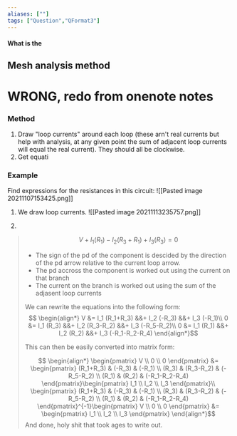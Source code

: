 ```yaml
---
aliases: [""]
tags: ["Question","QFormat3"]
---
```


#### What is the
## Mesh analysis method
# WRONG, redo from onenote notes
### Method

1) Draw "loop currents" around each loop (these arn't real currents but help with analysis, at any given point the sum of adjacent loop currents will equal the real current). They should all be clockwise.
2) Get equati

### Example
Find expressions for the resistances in this circuit:
![[Pasted image 20211107153425.png]]

1) We draw loop currents.
![[Pasted image 20211113235757.png]]

2) 
> $$ V + I_1(R_1) - I_2(R_3+R_1) + I_3(R_3) = 0 $$
>$$  $$
> - The sign of the pd of the component is descided by the direction of the pd arrow relative to the current loop arrow.
> - The pd accross the component is worked out using the current on that branch
> - The current on the branch is worked out using the sum of the adjasent loop currents
> 
> We can rewrite the equations into the following form:
> $$
\begin{align*}
V &= I_1 (R_1+R_3) &&+ I_2 (-R_3) &&+ I_3 (-R_1)\\
0 &= I_1 (R_3) &&+ I_2 (R_3-R_2) &&+ I_3 (-R_5-R_2)\\
0 &= I_1 (R_1) &&+ I_2 (R_2) &&+ I_3 (-R_1-R_2-R_4)
\end{align*}$$
> 
> This can then be easily converted into matrix form:
> 
> $$
\begin{align*}
\begin{pmatrix} V \\ 0 \\ 0 \end{pmatrix} &= \begin{pmatrix} (R_1+R_3) &  (-R_3) & (-R_1) \\ (R_3) & (R_3-R_2)  & (-R_5-R_2) \\ (R_1) &  (R_2) & (-R_1-R_2-R_4) \end{pmatrix}\begin{pmatrix} I_1 \\  I_2 \\ I_3 \end{pmatrix}\\
\begin{pmatrix} (R_1+R_3) &  (-R_3) & (-R_1) \\ (R_3) & (R_3-R_2)  & (-R_5-R_2) \\ (R_1) &  (R_2) & (-R_1-R_2-R_4) \end{pmatrix}^{-1}\begin{pmatrix} V \\ 0 \\ 0 \end{pmatrix} &= \begin{pmatrix} I_1 \\  I_2 \\ I_3 \end{pmatrix}
\end{align*}$$
> And done, holy shit that took ages to write out. 